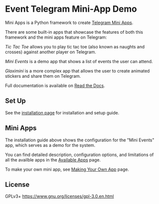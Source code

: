 Event Telegram Mini-App Demo
============================

Mini Apps is a Python framework to create [Telegram Mini Apps](https://core.telegram.org/bots/webapps).

There are some built-in apps that showcase the features of both this framework and the mini apps feature on Telegram:

_Tic Tac Toe_ allows you to play tic tac toe (also known as naughts and crosses) against another player on Telegram.

_Mini Events_ is a demo app that shows a list of events the user can attend.

_Glaximini_ is a more complex app that allows the user to create animated stickers and share them on Telegram.

Full documentation is available on [Read the Docs](https://mini-apps.readthedocs.io/en/latest/).


Set Up
------

See the [installation page](./docs/installation/basic.md) for installation and setup guide.


Mini Apps
---------

The installation guide above shows the configuration for the "Mini Events" app, which serves as a demo for the system.

You can find detailed description, configuration options, and limitations of all the availble apps in the
[Available Apps](./docs/apps/index.md) page.

To make your own mini app, see [Making Your Own App](./docs/apps/custom.md) page.


License
-------

GPLv3+ https://www.gnu.org/licenses/gpl-3.0.en.html
